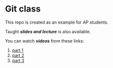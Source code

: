 # Git class
This repo is created as an example for AP students.


Taught ***slides and lecture*** is also available.


You can watch ***videos*** from these links:
1. [part 1](https://aparat.com/v/St1wm)
2. [part 2](https://aparat.com/v/wDQyW)
3. [part 3](https://aparat.com/v/K7LoX)
